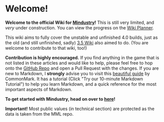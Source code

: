 # Welcome!

**Welcome to the official Wiki for [Mindustry](https://github.com/Anuken/Mindustry)!** This is still very limited, and *very* under construction. You can view the progress on the [Wiki Planner](https://docs.google.com/spreadsheets/d/1wIRdj09dGPf28hX6y-YM_uP2Xp78T11raeDPbm21Ee8/edit?usp=sharing). 

This wiki aims to fully cover the unstable and unfinished 4.0 builds, just as the old (and still unfinished, sadly) [3.5 Wiki](https://mindustry.wikia.com/wiki/Mindustry_Wiki) also aimed to do. (You are welcome to contribute to that wiki, too!)

**Contribution is highly encouraged.** If you find anything in the game that is not listed in these articles and would like to help, please feel free to hop onto the [GitHub Repo](https://github.com/MindustryGame/wiki) and open a Pull Request with the changes. If you are new to Markdown, I **strongly** advise you to visit this [beautiful guide](https://commonmark.org/help/) by CommonMark. It has a tutorial (Click "Try our 10-minute Markdown Tutorial") to help you learn Markdown, and a quick reference for the most important aspects of Markdown.

**To get started with Mindustry, head on over to [here](GettingStarted.md)!**

**Important!** Most public values (in technical section) are protected as the data is taken from the MML repo.
